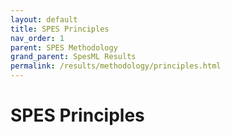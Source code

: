 ```yaml
---
layout: default
title: SPES Principles
nav_order: 1
parent: SPES Methodology
grand_parent: SpesML Results
permalink: /results/methodology/principles.html
---
```

# SPES Principles
